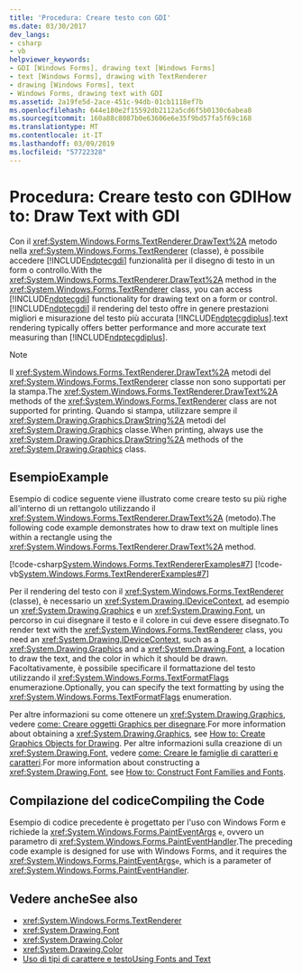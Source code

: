 ```yaml
---
title: 'Procedura: Creare testo con GDI'
ms.date: 03/30/2017
dev_langs:
- csharp
- vb
helpviewer_keywords:
- GDI [Windows Forms], drawing text [Windows Forms]
- text [Windows Forms], drawing with TextRenderer
- drawing [Windows Forms], text
- Windows Forms, drawing text with GDI
ms.assetid: 2a19fe5d-2ace-451c-94db-01cb1118ef7b
ms.openlocfilehash: 644e180e2f15592db2112a5cd6f5b0130c6abea8
ms.sourcegitcommit: 160a88c8087b0e63606e6e35f9bd57fa5f69c168
ms.translationtype: MT
ms.contentlocale: it-IT
ms.lasthandoff: 03/09/2019
ms.locfileid: "57722328"
---
```

# <a name="how-to-draw-text-with-gdi"></a><span data-ttu-id="07be8-102">Procedura: Creare testo con GDI</span><span class="sxs-lookup"><span data-stu-id="07be8-102">How to: Draw Text with GDI</span></span>
<span data-ttu-id="07be8-103">Con il <xref:System.Windows.Forms.TextRenderer.DrawText%2A> metodo nella <xref:System.Windows.Forms.TextRenderer> (classe), è possibile accedere [!INCLUDE[ndptecgdi](../../../../includes/ndptecgdi-md.md)] funzionalità per il disegno di testo in un form o controllo.</span><span class="sxs-lookup"><span data-stu-id="07be8-103">With the <xref:System.Windows.Forms.TextRenderer.DrawText%2A> method in the <xref:System.Windows.Forms.TextRenderer> class, you can access [!INCLUDE[ndptecgdi](../../../../includes/ndptecgdi-md.md)] functionality for drawing text on a form or control.</span></span> [!INCLUDE[ndptecgdi](../../../../includes/ndptecgdi-md.md)] <span data-ttu-id="07be8-104">il rendering del testo offre in genere prestazioni migliori e misurazione del testo più accurata [!INCLUDE[ndptecgdiplus](../../../../includes/ndptecgdiplus-md.md)].</span><span class="sxs-lookup"><span data-stu-id="07be8-104">text rendering typically offers better performance and more accurate text measuring than [!INCLUDE[ndptecgdiplus](../../../../includes/ndptecgdiplus-md.md)].</span></span>  
  
> [!NOTE]
>  <span data-ttu-id="07be8-105">Il <xref:System.Windows.Forms.TextRenderer.DrawText%2A> metodi del <xref:System.Windows.Forms.TextRenderer> classe non sono supportati per la stampa.</span><span class="sxs-lookup"><span data-stu-id="07be8-105">The <xref:System.Windows.Forms.TextRenderer.DrawText%2A> methods of the <xref:System.Windows.Forms.TextRenderer> class are not supported for printing.</span></span> <span data-ttu-id="07be8-106">Quando si stampa, utilizzare sempre il <xref:System.Drawing.Graphics.DrawString%2A> metodi del <xref:System.Drawing.Graphics> classe.</span><span class="sxs-lookup"><span data-stu-id="07be8-106">When printing, always use the <xref:System.Drawing.Graphics.DrawString%2A> methods of the <xref:System.Drawing.Graphics> class.</span></span>  
  
## <a name="example"></a><span data-ttu-id="07be8-107">Esempio</span><span class="sxs-lookup"><span data-stu-id="07be8-107">Example</span></span>  
 <span data-ttu-id="07be8-108">Esempio di codice seguente viene illustrato come creare testo su più righe all'interno di un rettangolo utilizzando il <xref:System.Windows.Forms.TextRenderer.DrawText%2A> (metodo).</span><span class="sxs-lookup"><span data-stu-id="07be8-108">The following code example demonstrates how to draw text on multiple lines within a rectangle using the <xref:System.Windows.Forms.TextRenderer.DrawText%2A> method.</span></span>  
  
 [!code-csharp[System.Windows.Forms.TextRendererExamples#7](~/samples/snippets/csharp/VS_Snippets_Winforms/System.Windows.Forms.TextRendererExamples/CS/Form1.cs#7)]
 [!code-vb[System.Windows.Forms.TextRendererExamples#7](~/samples/snippets/visualbasic/VS_Snippets_Winforms/System.Windows.Forms.TextRendererExamples/VB/Form1.vb#7)]  
  
 <span data-ttu-id="07be8-109">Per il rendering del testo con il <xref:System.Windows.Forms.TextRenderer> (classe), è necessario un <xref:System.Drawing.IDeviceContext>, ad esempio un <xref:System.Drawing.Graphics> e un <xref:System.Drawing.Font>, un percorso in cui disegnare il testo e il colore in cui deve essere disegnato.</span><span class="sxs-lookup"><span data-stu-id="07be8-109">To render text with the <xref:System.Windows.Forms.TextRenderer> class, you need an <xref:System.Drawing.IDeviceContext>, such as a <xref:System.Drawing.Graphics> and a <xref:System.Drawing.Font>, a location to draw the text, and the color in which it should be drawn.</span></span> <span data-ttu-id="07be8-110">Facoltativamente, è possibile specificare il formattazione del testo utilizzando il <xref:System.Windows.Forms.TextFormatFlags> enumerazione.</span><span class="sxs-lookup"><span data-stu-id="07be8-110">Optionally, you can specify the text formatting by using the <xref:System.Windows.Forms.TextFormatFlags> enumeration.</span></span>  
  
 <span data-ttu-id="07be8-111">Per altre informazioni su come ottenere un <xref:System.Drawing.Graphics>, vedere [come: Creare oggetti Graphics per disegnare](how-to-create-graphics-objects-for-drawing.md).</span><span class="sxs-lookup"><span data-stu-id="07be8-111">For more information about obtaining a <xref:System.Drawing.Graphics>, see [How to: Create Graphics Objects for Drawing](how-to-create-graphics-objects-for-drawing.md).</span></span> <span data-ttu-id="07be8-112">Per altre informazioni sulla creazione di un <xref:System.Drawing.Font>, vedere [come: Creare le famiglie di caratteri e caratteri](how-to-construct-font-families-and-fonts.md).</span><span class="sxs-lookup"><span data-stu-id="07be8-112">For more information about constructing a <xref:System.Drawing.Font>, see [How to: Construct Font Families and Fonts](how-to-construct-font-families-and-fonts.md).</span></span>  
  
## <a name="compiling-the-code"></a><span data-ttu-id="07be8-113">Compilazione del codice</span><span class="sxs-lookup"><span data-stu-id="07be8-113">Compiling the Code</span></span>  
 <span data-ttu-id="07be8-114">Esempio di codice precedente è progettato per l'uso con Windows Form e richiede la <xref:System.Windows.Forms.PaintEventArgs> `e`, ovvero un parametro di <xref:System.Windows.Forms.PaintEventHandler>.</span><span class="sxs-lookup"><span data-stu-id="07be8-114">The preceding code example is designed for use with Windows Forms, and it requires the <xref:System.Windows.Forms.PaintEventArgs>`e`, which is a parameter of <xref:System.Windows.Forms.PaintEventHandler>.</span></span>  
  
## <a name="see-also"></a><span data-ttu-id="07be8-115">Vedere anche</span><span class="sxs-lookup"><span data-stu-id="07be8-115">See also</span></span>
- <xref:System.Windows.Forms.TextRenderer>
- <xref:System.Drawing.Font>
- <xref:System.Drawing.Color>
- <xref:System.Drawing.Color>
- [<span data-ttu-id="07be8-116">Uso di tipi di carattere e testo</span><span class="sxs-lookup"><span data-stu-id="07be8-116">Using Fonts and Text</span></span>](using-fonts-and-text.md)
